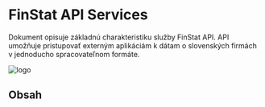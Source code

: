 # FinStat API Services

Dokument opisuje základnú charakteristiku služby FinStat API. API umožňuje pristupovať 
externým aplikáciám k dátam o slovenských firmách v jednoducho spracovateľnom formáte.

![logo](https://finstat.sk/Images/logo-finstat.png)
## Obsah
[](_sidebar.md ':include')
